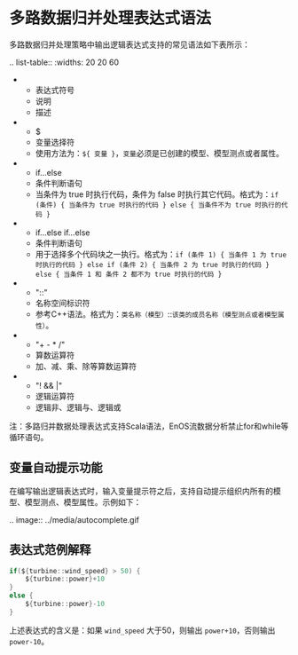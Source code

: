 # 多路数据归并处理表达式语法

多路数据归并处理策略中输出逻辑表达式支持的常见语法如下表所示：

.. list-table::
   :widths: 20 20 60

   * - 表达式符号
     - 说明
     - 描述
   * - $
     - 变量选择符
     - 使用方法为：`​${ 变量 }`，`变量`必须是已创建的模型、模型测点或者属性。
   * - if...else
     - 条件判断语句
     - 当条件为 true 时执行代码，条件为 false 时执行其它代码。格式为：`if (条件) { 当条件为 true 时执行的代码 } else { 当条件不为 true 时执行的代码 }`
   * - if...else if...else
     - 条件判断语句
     - 用于选择多个代码块之一执行。格式为：`if (条件 1) { 当条件 1 为 true 时执行的代码 } else if (条件 2) { 当条件 2 为 true 时执行的代码 } else { 当条件 1 和 条件 2 都不为 true 时执行的代码 }`
   * - "::"
     - 名称空间标识符
     - 参考C++语法。格式为：`类名称（模型）`::`该类的成员名称（模型测点或者模型属性）`。
   * - "+ - * /"
     - 算数运算符
     - 加、减、乘、除等算数运算符
   * - "! && |"
     - 逻辑运算符
     - 逻辑非、逻辑与、逻辑或

注：多路归并数据处理表达式支持Scala语法，EnOS流数据分析禁止for和while等循环语句。

## 变量自动提示功能

在编写输出逻辑表达式时，输入变量提示符之后，支持自动提示组织内所有的模型、模型测点、模型属性。示例如下：

.. image:: ../media/autocomplete.gif

## 表达式范例解释

```scala
if(${turbine::wind_speed} > 50) {
    ${turbine::power}+10
} 
else {
    ${turbine::power}-10
}
```

上述表达式的含义是：如果 `wind_speed` 大于50，则输出 `power+10`，否则输出 `power-10`。



<!--end-->

